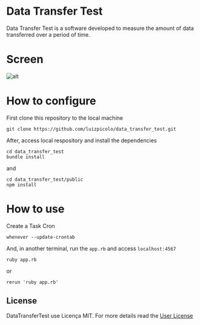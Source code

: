 # Data Transfer Test

Data Transfer Test is a software developed to measure the amount of data transferred over a period of time.

# Screen

![alt](https://github.com/luizpicolo/data_transfer_test/raw/master/public/images/screen.png)

# How to configure

First clone this repository to the local machine

    git clone https://github.com/luizpicolo/data_transfer_test.git

After, access local respository and install the dependencies 

    cd data_transfer_test
    bundle install

and

    cd data_transfer_test/public
    npm install

# How to use

Create a Task Cron 

    whenever --update-crontab

And, in another terminal, run the `app.rb` and access `localhost:4567`

    ruby app.rb 
or
    
    rerun 'ruby app.rb'
    

## License

DataTransferTest use Licença MIT. For more details read the [User License](./LICENSE.txt)

